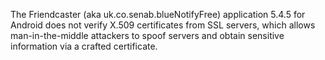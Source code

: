 The Friendcaster (aka uk.co.senab.blueNotifyFree) application 5.4.5 for Android does not verify X.509 certificates from SSL servers, which allows man-in-the-middle attackers to spoof servers and obtain sensitive information via a crafted certificate.